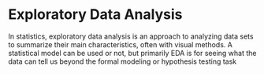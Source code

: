 # Exploratory Data Analysis

In statistics, exploratory data analysis is an approach to analyzing data sets to summarize their main characteristics, often with visual methods. A statistical model can be used or not, but primarily EDA is for seeing what the data can tell us beyond the formal modeling or hypothesis testing task